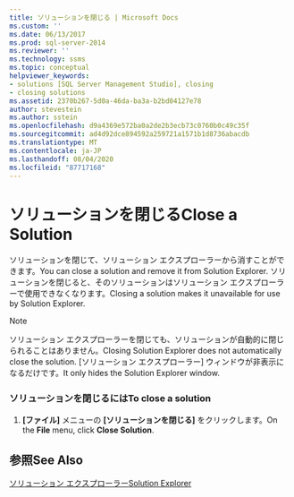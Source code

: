 ```yaml
---
title: ソリューションを閉じる | Microsoft Docs
ms.custom: ''
ms.date: 06/13/2017
ms.prod: sql-server-2014
ms.reviewer: ''
ms.technology: ssms
ms.topic: conceptual
helpviewer_keywords:
- solutions [SQL Server Management Studio], closing
- closing solutions
ms.assetid: 2370b267-5d0a-46da-ba3a-b2bd04127e78
author: stevestein
ms.author: sstein
ms.openlocfilehash: d9a4369e572ba0a2de2b3ecb73c0760b0c49c35f
ms.sourcegitcommit: ad4d92dce894592a259721a1571b1d8736abacdb
ms.translationtype: MT
ms.contentlocale: ja-JP
ms.lasthandoff: 08/04/2020
ms.locfileid: "87717168"
---
```

# <a name="close-a-solution"></a><span data-ttu-id="3c5a0-102">ソリューションを閉じる</span><span class="sxs-lookup"><span data-stu-id="3c5a0-102">Close a Solution</span></span>
  <span data-ttu-id="3c5a0-103">ソリューションを閉じて、ソリューション エクスプローラーから消すことができます。</span><span class="sxs-lookup"><span data-stu-id="3c5a0-103">You can close a solution and remove it from Solution Explorer.</span></span> <span data-ttu-id="3c5a0-104">ソリューションを閉じると、そのソリューションはソリューション エクスプローラーで使用できなくなります。</span><span class="sxs-lookup"><span data-stu-id="3c5a0-104">Closing a solution makes it unavailable for use by Solution Explorer.</span></span>  
  
> [!NOTE]  
>  <span data-ttu-id="3c5a0-105">ソリューション エクスプローラーを閉じても、ソリューションが自動的に閉じられることはありません。</span><span class="sxs-lookup"><span data-stu-id="3c5a0-105">Closing Solution Explorer does not automatically close the solution.</span></span> <span data-ttu-id="3c5a0-106">[ソリューション エクスプローラー] ウィンドウが非表示になるだけです。</span><span class="sxs-lookup"><span data-stu-id="3c5a0-106">It only hides the Solution Explorer window.</span></span>  
  
### <a name="to-close-a-solution"></a><span data-ttu-id="3c5a0-107">ソリューションを閉じるには</span><span class="sxs-lookup"><span data-stu-id="3c5a0-107">To close a solution</span></span>  
  
1.  <span data-ttu-id="3c5a0-108">**[ファイル]** メニューの **[ソリューションを閉じる]** をクリックします。</span><span class="sxs-lookup"><span data-stu-id="3c5a0-108">On the **File** menu, click **Close Solution**.</span></span>  
  
## <a name="see-also"></a><span data-ttu-id="3c5a0-109">参照</span><span class="sxs-lookup"><span data-stu-id="3c5a0-109">See Also</span></span>  
 [<span data-ttu-id="3c5a0-110">ソリューション エクスプローラー</span><span class="sxs-lookup"><span data-stu-id="3c5a0-110">Solution Explorer</span></span>](solution-explorer.md)  
  
  
